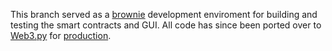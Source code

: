 This branch served as a [brownie](https://github.com/eth-brownie/brownie) development enviroment for building and testing the smart contracts and GUI. All code has since been ported over to [Web3.py](https://github.com/ethereum/web3.py) for [production](https://github.com/2021-2022-McCafferyICS/gr-12-ics-portfolio-xavierdmello/).
